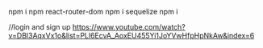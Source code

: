 npm i 
npm react-router-dom
npm i sequelize
npm i 

//login and sign up
https://www.youtube.com/watch?v=DBl3AqxVx1o&list=PLl6EcvA_AoxEU455Yi1JoYVwHfpHpNkAw&index=6